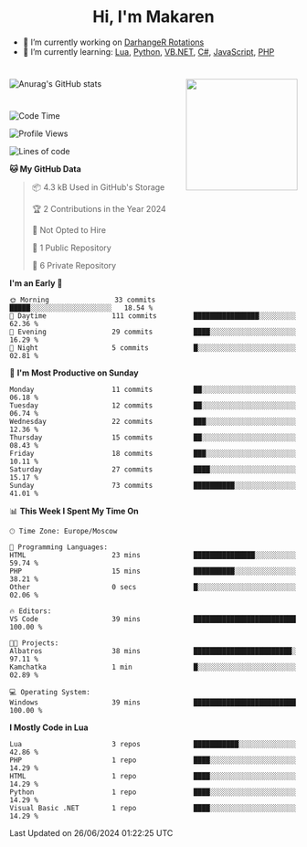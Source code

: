 <div id="header" align="center">
 <h1>Hi, I'm Makaren</h1>
</div>

- 🔭 I’m currently working on <a href="https://darhanger.github.io/rotations/">DarhangeR Rotations</a>
- 🌱 I’m currently learning: <a href="https://www.lua.org">Lua</a>, <a href="https://www.python.org">Python</a>, <a href="https://learn.microsoft.com/ru-ru/dotnet/visual-basic/">VB.NET</a>, <a href="https://dotnet.microsoft.com/en-us/languages/csharp">C#</a>, <a href="https://www.ecma-international.org/publications-and-standards/standards/ecma-262/">JavaScript</a>, <a href="https://www.php.net">PHP</a>
<!--
- 👯 I’m looking to collaborate on ...
- 🤔 I’m looking for help with ...
- 💬 Ask me about ...
- 📫 How to reach me: ...
- 😄 Pronouns: ...
- ⚡ Fun fact: ...
-->
#
![Anurag's GitHub stats](https://github-readme-stats.vercel.app/api?username=MakarenD&text_color=fff&icon_color=435cd9&show_icons=true&theme=dark&bg_color=00000000)<img align="right" src="https://media3.giphy.com/media/LaVp0AyqR5bGsC5Cbm/giphy.gif?cid=ecf05e4702j5mjw4h8mwt6p3xur6xnlpw7ymefs00ez9pcbs&ep=v1_gifs_search&rid=giphy.gif&ct=g" width="195"/> 

#
<!--START_SECTION:waka-->
![Code Time](http://img.shields.io/badge/Code%20Time-479%20hrs%2020%20mins-blue)

![Profile Views](http://img.shields.io/badge/Profile%20Views-0-blue)

![Lines of code](https://img.shields.io/badge/From%20Hello%20World%20I%27ve%20Written-219.2%20thousand%20lines%20of%20code-blue)

**🐱 My GitHub Data** 

> 📦 4.3 kB Used in GitHub's Storage 
 > 
> 🏆 2 Contributions in the Year 2024
 > 
> 🚫 Not Opted to Hire
 > 
> 📜 1 Public Repository 
 > 
> 🔑 6 Private Repository 
 > 
**I'm an Early 🐤** 

```text
🌞 Morning                33 commits          █████░░░░░░░░░░░░░░░░░░░░   18.54 % 
🌆 Daytime                111 commits         ████████████████░░░░░░░░░   62.36 % 
🌃 Evening                29 commits          ████░░░░░░░░░░░░░░░░░░░░░   16.29 % 
🌙 Night                  5 commits           █░░░░░░░░░░░░░░░░░░░░░░░░   02.81 % 
```
📅 **I'm Most Productive on Sunday** 

```text
Monday                   11 commits          ██░░░░░░░░░░░░░░░░░░░░░░░   06.18 % 
Tuesday                  12 commits          ██░░░░░░░░░░░░░░░░░░░░░░░   06.74 % 
Wednesday                22 commits          ███░░░░░░░░░░░░░░░░░░░░░░   12.36 % 
Thursday                 15 commits          ██░░░░░░░░░░░░░░░░░░░░░░░   08.43 % 
Friday                   18 commits          ███░░░░░░░░░░░░░░░░░░░░░░   10.11 % 
Saturday                 27 commits          ████░░░░░░░░░░░░░░░░░░░░░   15.17 % 
Sunday                   73 commits          ██████████░░░░░░░░░░░░░░░   41.01 % 
```


📊 **This Week I Spent My Time On** 

```text
🕑︎ Time Zone: Europe/Moscow

💬 Programming Languages: 
HTML                     23 mins             ███████████████░░░░░░░░░░   59.74 % 
PHP                      15 mins             ██████████░░░░░░░░░░░░░░░   38.21 % 
Other                    0 secs              █░░░░░░░░░░░░░░░░░░░░░░░░   02.06 % 

🔥 Editors: 
VS Code                  39 mins             █████████████████████████   100.00 % 

🐱‍💻 Projects: 
Albatros                 38 mins             ████████████████████████░   97.11 % 
Kamchatka                1 min               █░░░░░░░░░░░░░░░░░░░░░░░░   02.89 % 

💻 Operating System: 
Windows                  39 mins             █████████████████████████   100.00 % 
```

**I Mostly Code in Lua** 

```text
Lua                      3 repos             ███████████░░░░░░░░░░░░░░   42.86 % 
PHP                      1 repo              ████░░░░░░░░░░░░░░░░░░░░░   14.29 % 
HTML                     1 repo              ████░░░░░░░░░░░░░░░░░░░░░   14.29 % 
Python                   1 repo              ████░░░░░░░░░░░░░░░░░░░░░   14.29 % 
Visual Basic .NET        1 repo              ████░░░░░░░░░░░░░░░░░░░░░   14.29 % 
```




 Last Updated on 26/06/2024 01:22:25 UTC
<!--END_SECTION:waka-->
